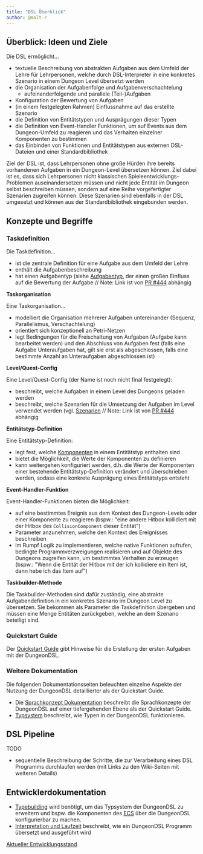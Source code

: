 ```yaml
---
title: "DSL Überblick"
author: @malt-r
---
```


## Überblick: Ideen und Ziele

Die DSL ermöglicht...
- textuelle Beschreibung von abstrakten Aufgaben aus dem Umfeld der Lehre für Lehrpersonen, welche durch DSL-Interpreter in eine konkretes Szenario in einem Dungeon Level übersetzt werden
- die Organisation der Aufgabenfolge und Aufgabenverschachtelung
    - aufeinanderfolgende und parallele (Teil-)Aufgaben
- Konfiguration der Bewertung von Aufgaben
- (in einem festgelegten Rahmen) Einflussnahme auf das erstellte Szenario
- die Definition von Entitätstypen und Ausprägungen dieser Typen
- die Definition von Event-Handler Funktionen, um auf Events aus dem Dungeon-Umfeld
    zu reagieren und das Verhalten einzelner Komponenten zu bestimmen
- das Einbinden von Funktionen und Entitätstypen aus externen DSL-Dateien und einer Standardbibliothek

Ziel der DSL ist, dass Lehrpersonen ohne große Hürden ihre bereits vorhandenen
Aufgaben in ein Dungeon-Level übersetzen können. Ziel dabei ist es, dass sich
Lehrpersonen nicht klassischen Spieleentwicklungs-Problemen auseinandersetzen müssen und
nicht jede Entität im Dungeon selbst beschreiben müssen, sondern auf eine Reihe
vorgefertigter Szenarien zugreifen können. Diese Szenarien sind ebenfalls in der DSL
umgesetzt und können aus der Standardbibliothek eingebunden werden.

## Konzepte und Begriffe

### Taskdefinition

Die Taskdefinition...
- ist die zentrale Definition für eine Aufgabe aus dem Umfeld der Lehre
- enthält die Aufgabenbeschreibung
- hat einen Aufgabentyp (siehe [Aufgabentyp](doc/tasks/README.md#Aufgabentypen), der einen großen Einfluss auf die Bewertung der Aufgabe // Note: Link ist von [PR #444](https://github.com/Programmiermethoden/Dungeon/pull/444) abhängig

**Taskorganisation**

Eine Taskorganisation...
- modelliert die Organisation mehrerer Aufgaben untereinander (Sequenz, Parallelismus, Verschachtelung)
- orientiert sich konzeptionell an Petri-Netzen
- legt Bedingungen für die Freischaltung von Aufgaben (Aufgabe kann bearbeitet werden) und den
    Abschluss von Aufgaben fest (falls eine Aufgabe Unteraufgaben hat, gilt sie erst
    als abgeschlossen, falls eine bestimmte Anzahl an Unteraufgaben abgeschlossen ist)

**Level/Quest-Config**

Eine Level/Quest-Config (der Name ist noch nicht final festgelegt):
- beschreibt, welche Aufgaben in einem Level des Dungeons geladen werden
- beschreibt, welche Szenarien für die Umsetzung der Aufgaben im Level verwendet
    werden (vgl. [Szenarien](doc/tasks/README.md#Szenarien) // Note: Link ist von [PR #444](https://github.com/Programmiermethoden/Dungeon/pull/444) abhängig


**Entitätstyp-Definition**

Eine Entitätstyp-Definition:
- legt fest, welche [Komponenten](../doc/ecs/components/readme.md) in einem Entitätstyp enthalten sind
- bietet die Möglichkeit, die Werte der Komponenten zu definieren
- kann weitergehen konfiguriert werden, d.h. die Werte der Komponenten einer bestehende Entitätstyp-Definition verändert und überschrieben werden, sodass eine konkrete Ausprägung eines Entitätstyps entsteht

**Event-Handler-Funktion**

Event-Handler-Funktionen bieten die Möglichkeit:
- auf eine bestimmtes Ereignis aus dem Kontext des Dungeon-Levels oder einer Komponente zu reagieren (bspw.: "eine andere Hitbox kollidiert mit der Hitbox des `CollisionComponent` dieser Entität")
- Parameter anzunehmen, welche den Kontext des Ereignisses beschreiben
- im Rumpf Logik zu implementieren, welche native Funktionen aufrufen, bedingte Programmverzweigungen realisieren und auf Objekte des Dungeons zugreifen kann, um bestimmtes Verhalten zu erzeugen (bspw.: "Wenn die Entität der Hitbox mit der ich kollidiere ein Item ist, dann hebe ich das Item auf")

**Taskbuilder-Methode**

Die Taskbuilder-Methoden sind dafür zuständig, eine abstrakte Aufgabendefinition in ein konkretes Szenario im Dungeon Level zu übersetzen. Sie bekommen als Parameter die Taskdefinition übergeben und müssen eine Menge Entitäten zurückgeben, welche an dem Szenario beteiligt sind.

### Quickstart Guide

Der [Quickstart Guide](quickstart.md) gibt Hinweise für die Erstellung der ersten Aufgaben mit der DungeonDSL.

### Weitere Dokumentation

Die folgenden Dokumentationsseiten beleuchten einzelne Aspekte der Nutzung der DungeonDSL detaillierter als der Quickstart Guide.

- Die [Sprachkonzept Dokumentation](sprachkonzepte.md) beschreibt die Sprachkonzepte der DungeonDSL auf einer tiefergehenden Ebene als der Quickstart Guide.
- [Typsystem](typsystem.md) beschreibt, wie Typen in der DungeonDSL funktionieren.

## DSL Pipeline

TODO

- sequentielle Beschreibung der Schritte, die zur Verarbeitung eines DSL Programms durchlaufen werden (mit Links zu den Wiki-Seiten mit weiteren Details)

## Entwicklerdokumentation

- [Typebuilding](https://github.com/Programmiermethoden/Dungeon/wiki/Typebuilding) wird benötigt, um das Typsystem der DungeonDSL zu erweitern und bspw. die Komponenten des [ECS](../ecs/readme.md) über die DungeonDSL konfigurierbar zu machen.
- [Interpretation und Laufzeit](interpretation-laufzeit.md) beschreibt, wie ein DungeonDSL Programm übersetzt und ausgeführt wird

[Aktueller Entwicklungsstand](goals.md)
